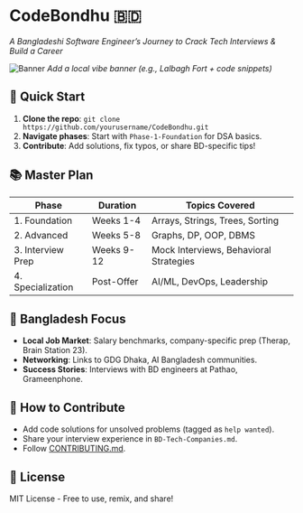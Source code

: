 # CodeBondhu 🇧🇩  
*A Bangladeshi Software Engineer’s Journey to Crack Tech Interviews & Build a Career*  

![Banner](assets/banner.png) *Add a local vibe banner (e.g., Lalbagh Fort + code snippets)*  

## 🚀 Quick Start  
1. **Clone the repo**: `git clone https://github.com/yourusername/CodeBondhu.git`  
2. **Navigate phases**: Start with `Phase-1-Foundation` for DSA basics.  
3. **Contribute**: Add solutions, fix typos, or share BD-specific tips!  

## 📚 Master Plan  
| Phase               | Duration | Topics Covered                          |  
|---------------------|----------|-----------------------------------------|  
| 1. Foundation       | Weeks 1-4| Arrays, Strings, Trees, Sorting         |  
| 2. Advanced         | Weeks 5-8| Graphs, DP, OOP, DBMS                   |  
| 3. Interview Prep   | Weeks 9-12| Mock Interviews, Behavioral Strategies |  
| 4. Specialization   | Post-Offer| AI/ML, DevOps, Leadership              |  

## 🌟 Bangladesh Focus  
- **Local Job Market**: Salary benchmarks, company-specific prep (Therap, Brain Station 23).  
- **Networking**: Links to GDG Dhaka, AI Bangladesh communities.  
- **Success Stories**: Interviews with BD engineers at Pathao, Grameenphone.  

## 🤝 How to Contribute  
- Add code solutions for unsolved problems (tagged as `help wanted`).  
- Share your interview experience in `BD-Tech-Companies.md`.  
- Follow [CONTRIBUTING.md](CONTRIBUTING.md).  

## 📜 License  
MIT License - Free to use, remix, and share!  